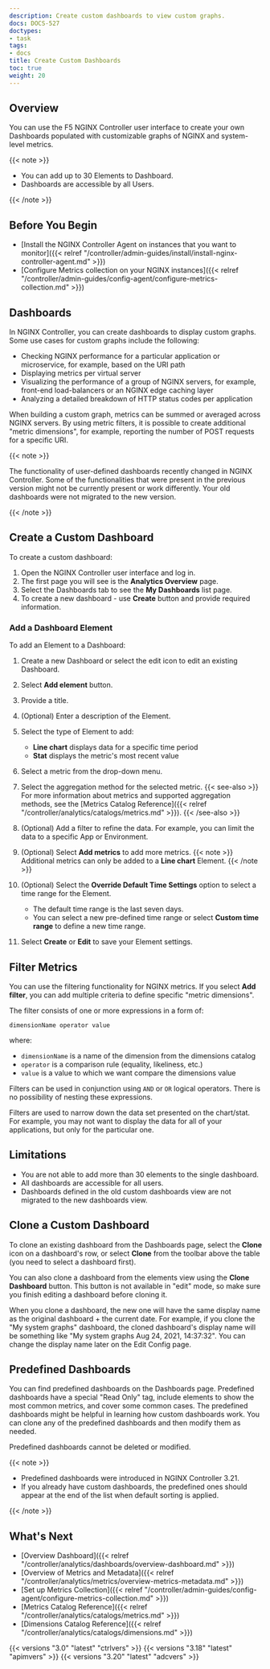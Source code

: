 ```yaml
---
description: Create custom dashboards to view custom graphs.
docs: DOCS-527
doctypes:
- task
tags:
- docs
title: Create Custom Dashboards
toc: true
weight: 20
---
```


## Overview

You can use the F5 NGINX Controller user interface to create your own Dashboards populated with customizable graphs of NGINX and system-level metrics.

{{< note >}}

- You can add up to 30 Elements to Dashboard.
- Dashboards are accessible by all Users.

{{< /note >}}

## Before You Begin

- [Install the NGINX Controller Agent on instances that you want to monitor]({{< relref "/controller/admin-guides/install/install-nginx-controller-agent.md" >}})
- [Configure Metrics collection on your NGINX instances]({{< relref "/controller/admin-guides/config-agent/configure-metrics-collection.md" >}})

## Dashboards

In NGINX Controller, you can create dashboards to display custom graphs. Some use cases for custom graphs include the following:

- Checking NGINX performance for a particular application or microservice, for example, based on the URI path
- Displaying metrics per virtual server
- Visualizing the performance of a group of NGINX servers, for example, front-end load-balancers or an NGINX edge caching layer
- Analyzing a detailed breakdown of HTTP status codes per application

When building a custom graph, metrics can be summed or averaged across NGINX servers. By using metric filters, it is possible to create additional "metric dimensions", for example, reporting the number of POST requests for a specific URI.

   {{< note >}}

The functionality of user-defined dashboards recently changed in NGINX Controller. Some of the functionalities that were present in the
previous version might not be currently present or work differently. Your old dashboards were not migrated to the new version.

   {{< /note >}}

## Create a Custom Dashboard

To create a custom dashboard:

1. Open the NGINX Controller user interface and log in.
2. The first page you will see is the **Analytics Overview** page.
3. Select the Dashboards tab to see the **My Dashboards** list page.
4. To create a new dashboard - use **Create** button and provide required information.

### Add a Dashboard Element

To add an Element to a Dashboard:

1. Create a new Dashboard or select the edit icon to edit an existing Dashboard.
2. Select **Add element** button.
3. Provide a title.
4. (Optional) Enter a description of the Element.
5. Select the type of Element to add:

   - **Line chart** displays data for a specific time period
   - **Stat** displays the metric's most recent value

6. Select a metric from the drop-down menu.
7. Select the aggregation method for the selected metric.
   {{< see-also >}}
For more information about metrics and supported aggregation methods, see the [Metrics Catalog Reference]({{< relref "/controller/analytics/catalogs/metrics.md" >}}).
   {{< /see-also >}}
8. (Optional) Add a filter to refine the data. For example, you can limit the data to a specific App or Environment.
9. (Optional) Select **Add metrics** to add more metrics.
   {{< note >}}
Additional metrics can only be added to a **Line chart** Element.
   {{< /note >}}
10. (Optional) Select the **Override Default Time Settings** option to select a time range for the Element.

    - The default time range is the last seven days.
    - You can select a new pre-defined time range or select **Custom time range** to define a new time range.

11. Select **Create** or **Edit** to save your Element settings.

## Filter Metrics

You can use the filtering functionality for NGINX metrics. If you select **Add filter**, you can add multiple criteria to define specific "metric dimensions".

The filter consists of one or more expressions in a form of:

`dimensionName operator value`

where:

- `dimensionName` is a name of the dimension from the dimensions catalog
- `operator` is a comparison rule (equality, likeliness, etc.)
- `value` is a value to which we want compare the dimensions value

Filters can be used in conjunction using `AND` or `OR` logical operators. There is no possibility of nesting these expressions.

Filters are used to narrow down the data set presented on the chart/stat. For example, you may not want to display the data for all of your applications, but only for the particular one.

## Limitations

- You are not able to add more than 30 elements to the single dashboard.
- All dashboards are accessible for all users.
- Dashboards defined in the old custom dashboards view are not migrated to the new dashboards view.

## Clone a Custom Dashboard

To clone an existing dashboard from the Dashboards page, select the **Clone** icon on a dashboard's row, or select **Clone** from the toolbar above the table (you need to select a dashboard first).

You can also clone a dashboard from the elements view using the **Clone Dashboard** button. This button is not available in "edit" mode, so make sure you finish editing a dashboard before cloning it.

When you clone a dashboard, the new one will have the same display name as the original dashboard + the current date. For example, if you clone the "My system graphs" dashboard, the cloned dashboard's display name will be something like "My system graphs Aug 24, 2021, 14:37:32". You can change the display name later on the Edit Config page.

## Predefined Dashboards

You can find predefined dashboards on the Dashboards page. Predefined dashboards have a special "Read Only" tag, include elements to show the most common metrics, and cover some common cases. The predefined dashboards might be helpful in learning how custom dashboards work. You can clone any of the predefined dashboards and then modify them as needed.

Predefined dashboards cannot be deleted or modified.

{{< note >}}

- Predefined dashboards were introduced in NGINX Controller 3.21.
- If you already have custom dashboards, the predefined ones should appear at the end of the list when default sorting is applied.

{{< /note >}}

## What's Next

- [Overview Dashboard]({{< relref "/controller/analytics/dashboards/overview-dashboard.md" >}})
- [Overview of Metrics and Metadata]({{< relref "/controller/analytics/metrics/overview-metrics-metadata.md" >}})
- [Set up Metrics Collection]({{< relref "/controller/admin-guides/config-agent/configure-metrics-collection.md" >}})
- [Metrics Catalog Reference]({{< relref "/controller/analytics/catalogs/metrics.md" >}})
- [Dimensions Catalog Reference]({{< relref "/controller/analytics/catalogs/dimensions.md" >}})

{{< versions "3.0" "latest" "ctrlvers" >}}
{{< versions "3.18" "latest" "apimvers" >}}
{{< versions "3.20" "latest" "adcvers" >}}
